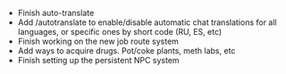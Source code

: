 * Finish auto-translate
* Add /autotranslate to enable/disable automatic chat translations for all languages, or specific ones by short code (RU, ES, etc)
* Finish working on the new job route system
* Add ways to acquire drugs. Pot/coke plants, meth labs, etc
* Finish setting up the persistent NPC system